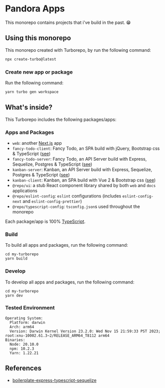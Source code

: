 # Pandora Apps

This monorepo contains projects that i've build in the past. 😁

## Using this monorepo

This monorepo created with Turborepo, by run the following command:

```sh
npx create-turbo@latest
```

### Create new app or package

Run the following command:
```sh
yarn turbo gen workspace
```

## What's inside?

This Turborepo includes the following packages/apps:

### Apps and Packages

- `web`: another [Next.js](https://nextjs.org/) app
- `fancy-todo-client`: Fancy Todo, an SPA build with jQuery, Bootstrap css & TypeScript ([see](https://github.com/REPO/apps/fancy-todo-client/README.md))
- `fancy-todo-server`: Fancy Todo, an API Server build with Express, Sequelize, Postgres & TypeScript ([see](https://github.com/REPO/apps/fancy-todo-server/README.md))
- `kanban-server`: Kanban, an API Server build with Express, Sequelize, Postgres & TypeScript ([see](https://github.com/REPO/apps/kanban-server/README.md))
- `kanban-client`: Kanban, an SPA build with Vue 2 & Bootstrap css ([see](https://github.com/REPO/apps/kanban-client/README.md))
- `@repo/ui`: a stub React component library shared by both `web` and `docs` applications
- `@repo/eslint-config`: `eslint` configurations (includes `eslint-config-next` and `eslint-config-prettier`)
- `@repo/typescript-config`: `tsconfig.json`s used throughout the monorepo

Each package/app is 100% [TypeScript](https://www.typescriptlang.org/).

### Build

To build all apps and packages, run the following command:

```
cd my-turborepo
yarn build
```

### Develop

To develop all apps and packages, run the following command:

```
cd my-turborepo
yarn dev
```

### Tested Environment
```
Operating System:
  Platform: darwin
  Arch: arm64
  Version: Darwin Kernel Version 23.2.0: Wed Nov 15 21:59:33 PST 2023; root:xnu-10002.61.3~2/RELEASE_ARM64_T8112 arm64
Binaries:
  Node: 20.10.0
  npm: 10.2.3
  Yarn: 1.22.21
```

## References
- [boilerplate-express-typescript-sequelize](https://github.com/RobbeCl/boilerplate-express-typescript-sequelize)
